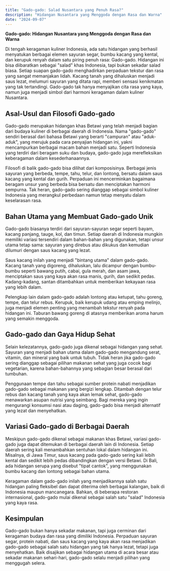```yaml
---
title: "Gado-gado: Salad Nusantara yang Penuh Rasa?"
description: "Hidangan Nusantara yang Menggoda dengan Rasa dan Warna"
date: "2024-09-07"
---
```


**Gado-gado: Hidangan Nusantara yang Menggoda dengan Rasa dan Warna**

Di tengah keragaman kuliner Indonesia, ada satu hidangan yang berhasil menyatukan berbagai elemen sayuran segar, bumbu kacang yang kental, dan kerupuk renyah dalam satu piring penuh rasa: Gado-gado. Hidangan ini bisa diibaratkan sebagai "salad" khas Indonesia, tapi bukan sekadar salad biasa. Setiap suapan gado-gado menghadirkan perpaduan tekstur dan rasa yang sangat memanjakan lidah. Kacang tanah yang dihaluskan menjadi saus lezat, melumuri sayuran yang ditata rapi, memberi sensasi kenikmatan yang tak tertandingi. Gado-gado tak hanya menyajikan cita rasa yang kaya, namun juga menjadi simbol dari harmoni keragaman dalam kuliner Nusantara.

## Asal-Usul dan Filosofi Gado-gado

Gado-gado merupakan hidangan khas Betawi yang telah menjadi bagian dari budaya kuliner di berbagai daerah di Indonesia. Nama "gado-gado" sendiri berasal dari bahasa Betawi yang berarti "campuran" atau "aduk-aduk", yang merujuk pada cara penyajian hidangan ini, yakni mencampurkan berbagai macam bahan menjadi satu. Seperti Indonesia yang terdiri dari beragam suku dan budaya, gado-gado juga merefleksikan keberagaman dalam kesederhanaannya.

Filosofi di balik gado-gado bisa dilihat dari komposisinya. Berbagai jenis sayuran yang berbeda, tempe, tahu, telur, dan lontong, bersatu dalam saus kacang yang kental dan gurih. Perpaduan ini mencerminkan bagaimana beragam unsur yang berbeda bisa bersatu dan menciptakan harmoni sempurna. Tak heran, gado-gado sering dianggap sebagai simbol kuliner Indonesia yang merangkul perbedaan namun tetap menyatu dalam keselarasan rasa.

## Bahan Utama yang Membuat Gado-gado Unik

Gado-gado biasanya terdiri dari sayuran-sayuran segar seperti bayam, kacang panjang, tauge, kol, dan timun. Setiap daerah di Indonesia mungkin memiliki variasi tersendiri dalam bahan-bahan yang digunakan, tetapi unsur utama tetap sama: sayuran yang direbus atau dikukus dan kemudian dilumuri dengan saus kacang yang lezat.

Saus kacang inilah yang menjadi "bintang utama" dalam gado-gado. Kacang tanah yang digoreng, dihaluskan, lalu dicampur dengan bumbu-bumbu seperti bawang putih, cabai, gula merah, dan asam jawa, menciptakan saus yang kaya akan rasa manis, gurih, dan sedikit pedas. Kadang-kadang, santan ditambahkan untuk memberikan kekayaan rasa yang lebih dalam.

Pelengkap lain dalam gado-gado adalah lontong atau ketupat, tahu goreng, tempe, dan telur rebus. Kerupuk, baik kerupuk udang atau emping melinjo, juga menjadi elemen penting yang menambah tekstur renyah pada hidangan ini. Taburan bawang goreng di atasnya memberikan aroma harum yang semakin menggoda.

## Gado-gado dan Gaya Hidup Sehat

Selain kelezatannya, gado-gado juga dikenal sebagai hidangan yang sehat. Sayuran yang menjadi bahan utama dalam gado-gado mengandung serat, vitamin, dan mineral yang baik untuk tubuh. Tidak heran jika gado-gado sering dianggap sebagai pilihan makanan sehat yang juga cocok bagi vegetarian, karena bahan-bahannya yang sebagian besar berasal dari tumbuhan.

Penggunaan tempe dan tahu sebagai sumber protein nabati menjadikan gado-gado sebagai makanan yang bergizi lengkap. Ditambah dengan telur rebus dan kacang tanah yang kaya akan lemak sehat, gado-gado menawarkan asupan nutrisi yang seimbang. Bagi mereka yang ingin mengurangi konsumsi nasi atau daging, gado-gado bisa menjadi alternatif yang lezat dan menyehatkan.

## Variasi Gado-gado di Berbagai Daerah

Meskipun gado-gado dikenal sebagai makanan khas Betawi, variasi gado-gado juga dapat ditemukan di berbagai daerah lain di Indonesia. Setiap daerah sering kali menambahkan sentuhan lokal dalam hidangan ini. Misalnya, di Jawa Timur, saus kacang pada gado-gado sering kali lebih kental dan sedikit lebih pedas dibandingkan dengan versi Betawi. Di Bali, ada hidangan serupa yang disebut "tipat cantok", yang menggunakan bumbu kacang dan lontong sebagai bahan utama.

Keragaman dalam gado-gado inilah yang menjadikannya salah satu hidangan paling fleksibel dan dapat diterima oleh berbagai kalangan, baik di Indonesia maupun mancanegara. Bahkan, di beberapa restoran internasional, gado-gado mulai dikenal sebagai salah satu "salad" Indonesia yang kaya rasa.

## Kesimpulan

Gado-gado bukan hanya sekadar makanan, tapi juga cerminan dari keragaman budaya dan rasa yang dimiliki Indonesia. Perpaduan sayuran segar, protein nabati, dan saus kacang yang kaya akan rasa menjadikan gado-gado sebagai salah satu hidangan yang tak hanya lezat, tetapi juga menyehatkan. Baik disajikan sebagai hidangan utama di acara besar atau sekadar makanan sehari-hari, gado-gado selalu menjadi pilihan yang menggugah selera.
